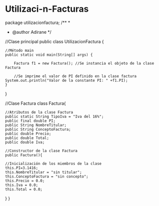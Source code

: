 # Utilizaci-n-Facturas
package utilizacionfactura;
/**
 *
 * @author Adirane
 */

//Clase principal
public class UtilizacionFactura {

    //Método main
    public static void main(String[] args) {
        
        Factura f1 = new Factura(); //Se instancia el objeto de la clase Factura
        
        //Se imprime el valor de PI definido en la clase factura
	System.out.println("Valor de la constante PI: " +f1.PI);
    }
    
}

//Clase Factura
class Factura{
    
    //Atributos de la clase Factura
    public static String TipoIva = "Iva del 16%";
    public final double PI;
    public String NombreTitular;
    public String ConceptoFactura;
    public double Precio;
    public double Total;
    public double Iva;

    //Constructor de la clase Factura
    public Factura(){

	//Inicialización de los miembros de la clase
	this.PI=3.1416;
	this.NombreTitular = "sin titular";
	this.ConceptoFactura = "sin concepto";
	this.Precio = 0.0;
	this.Iva = 0.0;
	this.Total = 0.0;
  }
}
